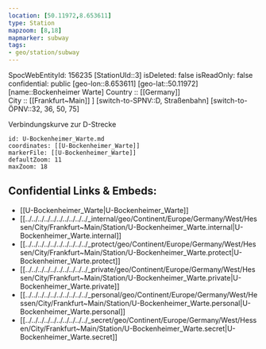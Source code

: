 ```yaml
---
location: [50.11972,8.653611] 
type: Station 
mapzoom: [8,18] 
mapmarker: subway 
tags:
- geo/station/subway
---
```

SpocWebEntityId: 156235
[StationUId::3] 
isDeleted: false
isReadOnly: false
confidential: public
[geo-lon::8.653611] 
[geo-lat::50.11972] 
[name::Bockenheimer Warte] 
Country :: [[Germany]]  
City :: [[Frankfurt~Main]] ] 
[switch-to-SPNV::D, Straßenbahn] 
[switch-to-ÖPNV::32, 36, 50, 75] 

Verbindungskurve zur D-Strecke

```leaflet
id: U-Bockenheimer_Warte.md
coordinates: [[U-Bockenheimer_Warte]] 
markerFile: [[U-Bockenheimer_Warte]] 
defaultZoom: 11 
maxZoom: 18
```


## Confidential Links & Embeds: 
- [[U-Bockenheimer_Warte|U-Bockenheimer_Warte]] 
- [[../../../../../../../../../../_internal/geo/Continent/Europe/Germany/West/Hessen/City/Frankfurt~Main/Station/U-Bockenheimer_Warte.internal|U-Bockenheimer_Warte.internal]] 
- [[../../../../../../../../../../_protect/geo/Continent/Europe/Germany/West/Hessen/City/Frankfurt~Main/Station/U-Bockenheimer_Warte.protect|U-Bockenheimer_Warte.protect]] 
- [[../../../../../../../../../../_private/geo/Continent/Europe/Germany/West/Hessen/City/Frankfurt~Main/Station/U-Bockenheimer_Warte.private|U-Bockenheimer_Warte.private]] 
- [[../../../../../../../../../../_personal/geo/Continent/Europe/Germany/West/Hessen/City/Frankfurt~Main/Station/U-Bockenheimer_Warte.personal|U-Bockenheimer_Warte.personal]] 
- [[../../../../../../../../../../_secret/geo/Continent/Europe/Germany/West/Hessen/City/Frankfurt~Main/Station/U-Bockenheimer_Warte.secret|U-Bockenheimer_Warte.secret]] 
